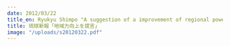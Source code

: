 ```yaml
---
date: 2012/03/22
title_en: Ryukyu Shimpo "A suggestion of a improvement of regional power against natural disasters"
title: 琉球新報「地域力向上を提言」
image: "/uploads/s20120322.pdf"
---
```

